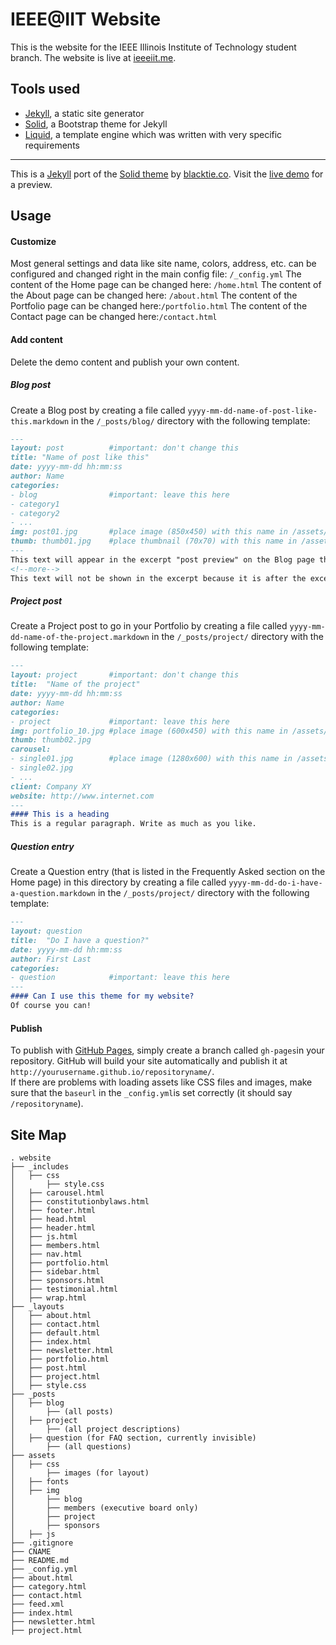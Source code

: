# IEEE@IIT Website

This is the website for the IEEE Illinois Institute of Technology student branch. The website is live at [ieeeiit.me](http://ieeeiit.me/).

## Tools used

* [Jekyll](http://jekyllrb.com/), a static site generator
* [Solid](https://st4ple.github.io/solid-jekyll/), a Bootstrap theme for Jekyll
* [Liquid](https://github.com/Shopify/liquid/wiki/Liquid-for-Designers), a template engine which was written with very specific requirements

---

This is a [Jekyll](http://jekyllrb.com/) port of the [Solid theme](http://www.blacktie.co/2014/05/solid-multipurpose-theme/) by [blacktie.co](http://www.blacktie.co/). Visit the [live demo](https://st4ple.github.io/solid-jekyll/) for a preview. 


## Usage
#### Customize  
Most general settings and data like site name, colors, address, etc. can be configured and changed right in the main config file: `/_config.yml`
The content of the Home page can be changed here: `/home.html`
The content of the About page can be changed here: `/about.html`
The content of the Portfolio page can be changed here:`/portfolio.html`
The content of the Contact page can be changed here:`/contact.html`
#### Add content  
Delete the demo content and publish your own content.
##### Blog post
Create a Blog post by creating a file called `yyyy-mm-dd-name-of-post-like-this.markdown` in the `/_posts/blog/` directory with the following template:
```markdown
---
layout: post          #important: don't change this
title: "Name of post like this"
date: yyyy-mm-dd hh:mm:ss
author: Name
categories:
- blog                #important: leave this here
- category1
- category2
- ...
img: post01.jpg       #place image (850x450) with this name in /assets/img/blog/
thumb: thumb01.jpg    #place thumbnail (70x70) with this name in /assets/img/blog/thumbs/
---
This text will appear in the excerpt "post preview" on the Blog page that lists all the posts.
<!--more-->
This text will not be shown in the excerpt because it is after the excerpt separator.
```
##### Project post
Create a Project post to go in your Portfolio by creating a file called `yyyy-mm-dd-name-of-the-project.markdown` in the `/_posts/project/` directory with the following template:
```markdown
---
layout: project       #important: don't change this
title:  "Name of the project"
date: yyyy-mm-dd hh:mm:ss
author: Name
categories:
- project             #important: leave this here
img: portfolio_10.jpg #place image (600x450) with this name in /assets/img/project/
thumb: thumb02.jpg
carousel:
- single01.jpg        #place image (1280x600) with this name in /assets/img/project/carousel/
- single02.jpg  
- ...
client: Company XY
website: http://www.internet.com
---
#### This is a heading
This is a regular paragraph. Write as much as you like.
```
##### Question entry
Create a Question entry (that is listed in the Frequently Asked section on the Home page) in this directory by creating a file called `yyyy-mm-dd-do-i-have-a-question.markdown` in the `/_posts/project/` directory with the following template:
```markdown
---
layout: question
title:  "Do I have a question?"
date: yyyy-mm-dd hh:mm:ss
author: First Last
categories:
- question            #important: leave this here
---
#### Can I use this theme for my website?
Of course you can!
```
#### Publish
To publish with [GitHub Pages](https://pages.github.com/), simply create a branch called `gh-pages`in your repository. GitHub will build your site automatically and publish it at `http://yourusername.github.io/repositoryname/`.  
If there are problems with loading assets like CSS files and images, make sure that the `baseurl` in the `_config.yml`is set correctly (it should say `/repositoryname`).

## Site Map
```
. website
├── _includes
│   ├── css
│       ├── style.css
│   ├── carousel.html
│   ├── constitutionbylaws.html
│   ├── footer.html
│   ├── head.html
│   ├── header.html
│   ├── js.html
│   ├── members.html
│   ├── nav.html
│   ├── portfolio.html
│   ├── sidebar.html
│   ├── sponsors.html
│   ├── testimonial.html
│   ├── wrap.html
├── _layouts
│   ├── about.html
│   ├── contact.html
│   ├── default.html
│   ├── index.html
│   ├── newsletter.html
│   ├── portfolio.html
│   ├── post.html
│   ├── project.html
│   ├── style.css
├── _posts
│   ├── blog
│       ├── (all posts)
│   ├── project
│       ├── (all project descriptions)
│   ├── question (for FAQ section, currently invisible)
│       ├── (all questions)
├── assets
│   ├── css
│       ├── images (for layout)
│   ├── fonts
│   ├── img
│       ├── blog
│       ├── members (executive board only)
│       ├── project
│       ├── sponsors
│   ├── js
├── .gitignore
├── CNAME
├── README.md
├── _config.yml
├── about.html
├── category.html
├── contact.html
├── feed.xml
├── index.html
├── newsletter.html
├── project.html

```
